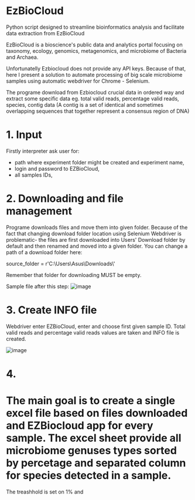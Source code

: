 # EzBioCloud 
Python script designed to streamline bioinformatics analysis and facilitate data extraction from EzBioCloud

EzBioCloud is a bioscience's public data and analytics portal focusing on taxonomy, ecology, genomics, metagenomics, and microbiome of Bacteria and Archaea. 

Unfortunatelly Ezbiocloud does not provide any API keys. Because of that, here I present a solution to automate processing of big scale microbiome samples using automatic webdriver for Chrome - Selenium. 

The programe download from Ezbiocloud crucial data in ordered way and extract some specific data eg. total valid reads, percentage valid reads, species, contig data (A contig is a set of identical and sometimes overlapping sequences that together represent a consensus region of DNA)

# 1. Input
Firstly interpreter ask user for:
- path where experiment folder might be created and experiment name,
- login and password to EZBioCloud,
- all samples IDs,
  
# 2. Downloading and file management

Programe downloads files and move them into given folder.
Because of the fact that changing download folder location using Selenium Webdriver is problematic- the files are first downloaded into Users' Download folder by default and then renamed and moved into a given folder.
You can change a path of a download folder here:

source_folder = r'C:\Users\Asus\Downloads\\'

Remember that folder for downloading MUST be empty.

Sample file after this step:
![image](https://github.com/janklaszczyk/EzBioCloud-automation/assets/129321529/5b477672-29e0-4908-8f41-c1fa2fbacd91)

# 3. Create INFO file

Webdriver enter EZBioCloud, enter and choose first given sample ID.
Total valid reads and percentage valid reads values are taken and INFO file is created.

![image](https://github.com/janklaszczyk/EzBioCloud-automation/assets/129321529/e1f9ce38-3759-4712-8174-e0a74eb4ce6d)

# 4. 

# The main goal is to create a single excel file based on files downloaded and EZBiocloud app for every sample. The excel sheet provide all microbiome genuses types sorted by percetage and separated column for species detected in a sample.



The treashhold is set on 1% and 

